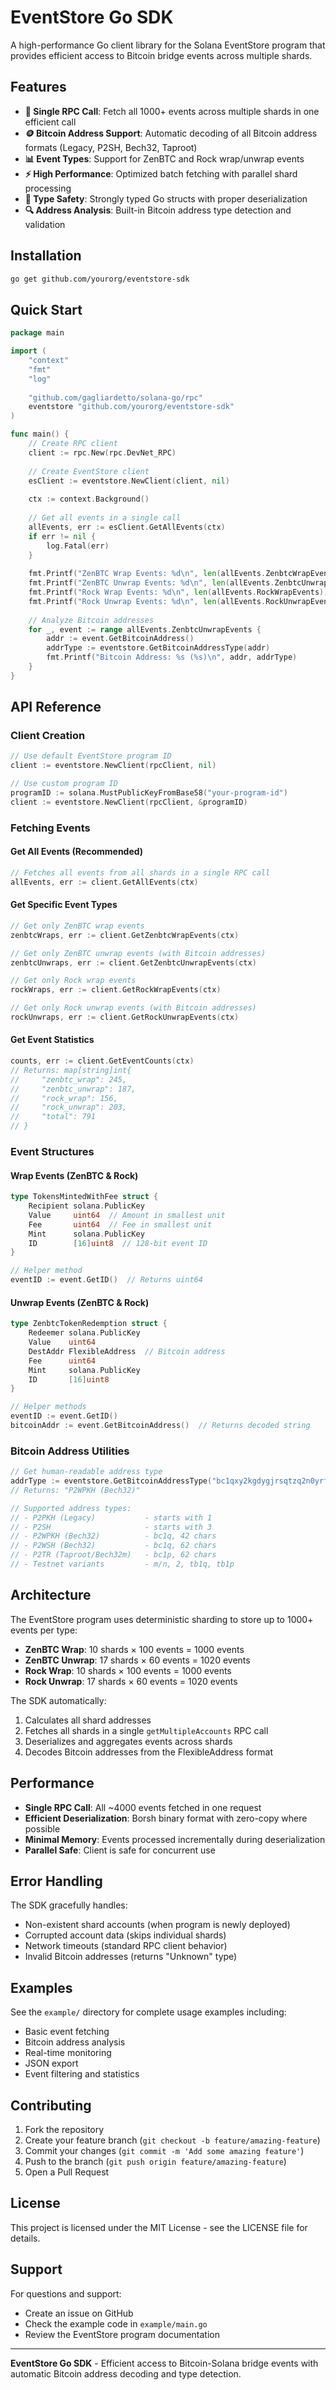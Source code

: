 # EventStore Go SDK

A high-performance Go client library for the Solana EventStore program that provides efficient access to Bitcoin bridge events across multiple shards.

## Features

- **🚀 Single RPC Call**: Fetch all 1000+ events across multiple shards in one efficient call
- **🪙 Bitcoin Address Support**: Automatic decoding of all Bitcoin address formats (Legacy, P2SH, Bech32, Taproot)
- **📊 Event Types**: Support for ZenBTC and Rock wrap/unwrap events
- **⚡ High Performance**: Optimized batch fetching with parallel shard processing
- **🎯 Type Safety**: Strongly typed Go structs with proper deserialization
- **🔍 Address Analysis**: Built-in Bitcoin address type detection and validation

## Installation

```bash
go get github.com/yourorg/eventstore-sdk
```

## Quick Start

```go
package main

import (
    "context"
    "fmt"
    "log"
    
    "github.com/gagliardetto/solana-go/rpc"
    eventstore "github.com/yourorg/eventstore-sdk"
)

func main() {
    // Create RPC client
    client := rpc.New(rpc.DevNet_RPC)
    
    // Create EventStore client
    esClient := eventstore.NewClient(client, nil)
    
    ctx := context.Background()
    
    // Get all events in a single call
    allEvents, err := esClient.GetAllEvents(ctx)
    if err != nil {
        log.Fatal(err)
    }
    
    fmt.Printf("ZenBTC Wrap Events: %d\n", len(allEvents.ZenbtcWrapEvents))
    fmt.Printf("ZenBTC Unwrap Events: %d\n", len(allEvents.ZenbtcUnwrapEvents))
    fmt.Printf("Rock Wrap Events: %d\n", len(allEvents.RockWrapEvents))
    fmt.Printf("Rock Unwrap Events: %d\n", len(allEvents.RockUnwrapEvents))
    
    // Analyze Bitcoin addresses
    for _, event := range allEvents.ZenbtcUnwrapEvents {
        addr := event.GetBitcoinAddress()
        addrType := eventstore.GetBitcoinAddressType(addr)
        fmt.Printf("Bitcoin Address: %s (%s)\n", addr, addrType)
    }
}
```

## API Reference

### Client Creation

```go
// Use default EventStore program ID
client := eventstore.NewClient(rpcClient, nil)

// Use custom program ID
programID := solana.MustPublicKeyFromBase58("your-program-id")
client := eventstore.NewClient(rpcClient, &programID)
```

### Fetching Events

#### Get All Events (Recommended)
```go
// Fetches all events from all shards in a single RPC call
allEvents, err := client.GetAllEvents(ctx)
```

#### Get Specific Event Types
```go
// Get only ZenBTC wrap events
zenbtcWraps, err := client.GetZenbtcWrapEvents(ctx)

// Get only ZenBTC unwrap events (with Bitcoin addresses)
zenbtcUnwraps, err := client.GetZenbtcUnwrapEvents(ctx)

// Get only Rock wrap events
rockWraps, err := client.GetRockWrapEvents(ctx)

// Get only Rock unwrap events (with Bitcoin addresses)
rockUnwraps, err := client.GetRockUnwrapEvents(ctx)
```

#### Get Event Statistics
```go
counts, err := client.GetEventCounts(ctx)
// Returns: map[string]int{
//     "zenbtc_wrap": 245,
//     "zenbtc_unwrap": 187,
//     "rock_wrap": 156,
//     "rock_unwrap": 203,
//     "total": 791
// }
```

### Event Structures

#### Wrap Events (ZenBTC & Rock)
```go
type TokensMintedWithFee struct {
    Recipient solana.PublicKey
    Value     uint64  // Amount in smallest unit
    Fee       uint64  // Fee in smallest unit
    Mint      solana.PublicKey
    ID        [16]uint8  // 128-bit event ID
}

// Helper method
eventID := event.GetID()  // Returns uint64
```

#### Unwrap Events (ZenBTC & Rock)
```go
type ZenbtcTokenRedemption struct {
    Redeemer solana.PublicKey
    Value    uint64
    DestAddr FlexibleAddress  // Bitcoin address
    Fee      uint64
    Mint     solana.PublicKey
    ID       [16]uint8
}

// Helper methods
eventID := event.GetID()
bitcoinAddr := event.GetBitcoinAddress()  // Returns decoded string
```

### Bitcoin Address Utilities

```go
// Get human-readable address type
addrType := eventstore.GetBitcoinAddressType("bc1qxy2kgdygjrsqtzq2n0yrf2493p83kkfjhx0wlh")
// Returns: "P2WPKH (Bech32)"

// Supported address types:
// - P2PKH (Legacy)           - starts with 1
// - P2SH                     - starts with 3  
// - P2WPKH (Bech32)          - bc1q, 42 chars
// - P2WSH (Bech32)           - bc1q, 62 chars
// - P2TR (Taproot/Bech32m)   - bc1p, 62 chars
// - Testnet variants         - m/n, 2, tb1q, tb1p
```

## Architecture

The EventStore program uses deterministic sharding to store up to 1000+ events per type:

- **ZenBTC Wrap**: 10 shards × 100 events = 1000 events
- **ZenBTC Unwrap**: 17 shards × 60 events = 1020 events  
- **Rock Wrap**: 10 shards × 100 events = 1000 events
- **Rock Unwrap**: 17 shards × 60 events = 1020 events

The SDK automatically:
1. Calculates all shard addresses
2. Fetches all shards in a single `getMultipleAccounts` RPC call
3. Deserializes and aggregates events across shards
4. Decodes Bitcoin addresses from the FlexibleAddress format

## Performance

- **Single RPC Call**: All ~4000 events fetched in one request
- **Efficient Deserialization**: Borsh binary format with zero-copy where possible  
- **Minimal Memory**: Events processed incrementally during deserialization
- **Parallel Safe**: Client is safe for concurrent use

## Error Handling

The SDK gracefully handles:
- Non-existent shard accounts (when program is newly deployed)
- Corrupted account data (skips individual shards)
- Network timeouts (standard RPC client behavior)
- Invalid Bitcoin addresses (returns "Unknown" type)

## Examples

See the `example/` directory for complete usage examples including:
- Basic event fetching
- Bitcoin address analysis  
- Real-time monitoring
- JSON export
- Event filtering and statistics

## Contributing

1. Fork the repository
2. Create your feature branch (`git checkout -b feature/amazing-feature`)
3. Commit your changes (`git commit -m 'Add some amazing feature'`)
4. Push to the branch (`git push origin feature/amazing-feature`)
5. Open a Pull Request

## License

This project is licensed under the MIT License - see the LICENSE file for details.

## Support

For questions and support:
- Create an issue on GitHub
- Check the example code in `example/main.go`
- Review the EventStore program documentation

---

**EventStore Go SDK** - Efficient access to Bitcoin-Solana bridge events with automatic Bitcoin address decoding and type detection.